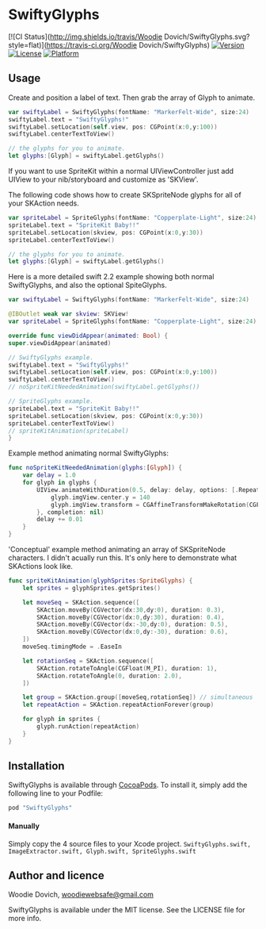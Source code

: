 # SwiftyGlyphs

[![CI Status](http://img.shields.io/travis/Woodie Dovich/SwiftyGlyphs.svg?style=flat)](https://travis-ci.org/Woodie Dovich/SwiftyGlyphs)
[![Version](https://img.shields.io/cocoapods/v/SwiftyGlyphs.svg?style=flat)](http://cocoapods.org/pods/SwiftyGlyphs)
[![License](https://img.shields.io/cocoapods/l/SwiftyGlyphs.svg?style=flat)](http://cocoapods.org/pods/SwiftyGlyphs)
[![Platform](https://img.shields.io/cocoapods/p/SwiftyGlyphs.svg?style=flat)](http://cocoapods.org/pods/SwiftyGlyphs)

## Usage

Create and position a label of text. Then grab the array of Glyph to animate.

```swift
var swiftyLabel = SwiftyGlyphs(fontName: "MarkerFelt-Wide", size:24)
swiftyLabel.text = "SwiftyGlyphs!"
swiftyLabel.setLocation(self.view, pos: CGPoint(x:0,y:100))
swiftyLabel.centerTextToView()

// the glyphs for you to animate.
let glyphs:[Glyph] = swiftyLabel.getGlyphs()
```

If you want to use SpriteKit within a normal UIViewController just add UIView to your nib/storyboard and customize as 'SKView'. 

The following code shows how to create SKSpriteNode glyphs for all of your SKAction needs.

```swift
var spriteLabel = SpriteGlyphs(fontName: "Copperplate-Light", size:24)
spriteLabel.text = "SpriteKit Baby!!"
spriteLabel.setLocation(skview, pos: CGPoint(x:0,y:30))
spriteLabel.centerTextToView()

// the glyphs for you to animate.
let glyphs:[Glyph] = swiftyLabel.getGlyphs()
```

Here is a more detailed swift 2.2 example showing both normal SwiftyGlyphs, and also the optional SpiteGlyphs.

```swift
var swiftyLabel = SwiftyGlyphs(fontName: "MarkerFelt-Wide", size:24)

@IBOutlet weak var skview: SKView!
var spriteLabel = SpriteGlyphs(fontName: "Copperplate-Light", size:24)

override func viewDidAppear(animated: Bool) {
super.viewDidAppear(animated)

// SwiftyGlyphs example.
swiftyLabel.text = "SwiftyGlyphs!"
swiftyLabel.setLocation(self.view, pos: CGPoint(x:0,y:100))
swiftyLabel.centerTextToView()
// noSpriteKitNeededAnimation(swiftyLabel.getGlyphs())

// SpriteGlyphs example.
spriteLabel.text = "SpriteKit Baby!!"
spriteLabel.setLocation(skview, pos: CGPoint(x:0,y:30))
spriteLabel.centerTextToView()
// spriteKitAnimation(spriteLabel)
}
```

Example method animating normal SwiftyGlyphs:

```swift
func noSpriteKitNeededAnimation(glyphs:[Glyph]) {
    var delay = 1.0
    for glyph in glyphs {
        UIView.animateWithDuration(0.5, delay: delay, options: [.Repeat, .CurveEaseInOut, .Autoreverse], animations: {
            glyph.imgView.center.y = 140
            glyph.imgView.transform = CGAffineTransformMakeRotation(CGFloat(-M_PI))
        }, completion: nil)
        delay += 0.01
    }
}
```

'Conceptual' example method animating an array of SKSpriteNode characters.
I didn't acually run this. It's only here to demonstrate what SKActions look like.

```swift
func spriteKitAnimation(glyphSprites:SpriteGlyphs) {
    let sprites = glyphSprites.getSprites()

    let moveSeq = SKAction.sequence([
        SKAction.moveBy(CGVector(dx:30,dy:0), duration: 0.3),
        SKAction.moveBy(CGVector(dx:0,dy:30), duration: 0.4),
        SKAction.moveBy(CGVector(dx:-30,dy:0), duration: 0.5),
        SKAction.moveBy(CGVector(dx:0,dy:-30), duration: 0.6),
    ])
    moveSeq.timingMode = .EaseIn

    let rotationSeq = SKAction.sequence([
        SKAction.rotateToAngle(CGFloat(M_PI), duration: 1),
        SKAction.rotateToAngle(0, duration: 2.0),
    ])

    let group = SKAction.group([moveSeq,rotationSeq]) // simultaneous
    let repeatAction = SKAction.repeatActionForever(group)

    for glyph in sprites {
        glyph.runAction(repeatAction)
    }
}
```

## Installation

SwiftyGlyphs is available through [CocoaPods](http://cocoapods.org). To install
it, simply add the following line to your Podfile:

```ruby
pod "SwiftyGlyphs"
```

#### Manually

Simply copy the 4 source files to your Xcode project.
`SwiftyGlyphs.swift, ImageExtractor.swift, Glyph.swift, SpriteGlyphs.swift`

## Author and licence

Woodie Dovich, woodiewebsafe@gmail.com

SwiftyGlyphs is available under the MIT license. See the LICENSE file for more info.
